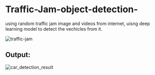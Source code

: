 # Traffic-Jam-object-detection-
using random traffic jam image and videos from internet, uisng deep learning model to detect the vechicles from it.

![traffic-jam](https://github.com/user-attachments/assets/690068d9-2ff1-4250-bf1c-7e3178734859)

## Output:

![car_detection_result](https://github.com/user-attachments/assets/8e51b393-618f-4572-9c3a-44f59d1bb3b6)

